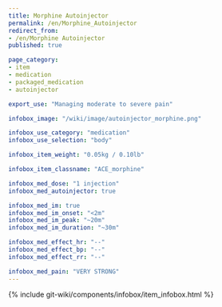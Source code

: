 ```yaml
---
title: Morphine Autoinjector
permalink: /en/Morphine_Autoinjector
redirect_from: 
- /en/Morphine Autoinjector
published: true

page_category:
- item
- medication
- packaged_medication
- autoinjector

export_use: "Managing moderate to severe pain"

infobox_image: "/wiki/image/autoinjector_morphine.png"

infobox_use_category: "medication"
infobox_use_selection: "body"

infobox_item_weight: "0.05kg / 0.10lb"

infobox_item_classname: "ACE_morphine"

infobox_med_dose: "1 injection"
infobox_med_autoinjector: true

infobox_med_im: true
infobox_med_im_onset: "<2m"
infobox_med_im_peak: "~20m"
infobox_med_im_duration: "~30m"

infobox_med_effect_hr: "--"
infobox_med_effect_bp: "--"
infobox_med_effect_rr: "--"

infobox_med_pain: "VERY STRONG"
---
```


{% include git-wiki/components/infobox/item_infobox.html %}